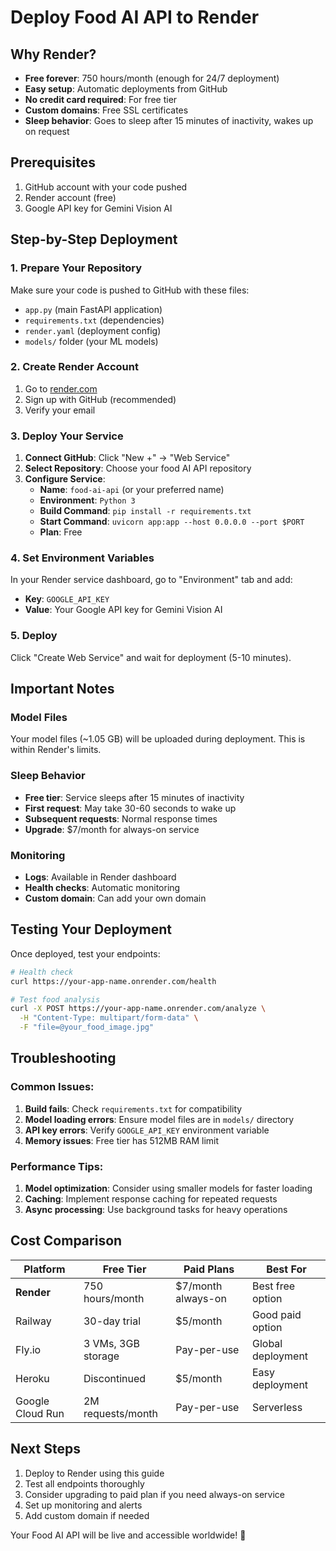 # Deploy Food AI API to Render

## Why Render?
- **Free forever**: 750 hours/month (enough for 24/7 deployment)
- **Easy setup**: Automatic deployments from GitHub
- **No credit card required**: For free tier
- **Custom domains**: Free SSL certificates
- **Sleep behavior**: Goes to sleep after 15 minutes of inactivity, wakes up on request

## Prerequisites
1. GitHub account with your code pushed
2. Render account (free)
3. Google API key for Gemini Vision AI

## Step-by-Step Deployment

### 1. Prepare Your Repository
Make sure your code is pushed to GitHub with these files:
- `app.py` (main FastAPI application)
- `requirements.txt` (dependencies)
- `render.yaml` (deployment config)
- `models/` folder (your ML models)

### 2. Create Render Account
1. Go to [render.com](https://render.com)
2. Sign up with GitHub (recommended)
3. Verify your email

### 3. Deploy Your Service
1. **Connect GitHub**: Click "New +" → "Web Service"
2. **Select Repository**: Choose your food AI API repository
3. **Configure Service**:
   - **Name**: `food-ai-api` (or your preferred name)
   - **Environment**: `Python 3`
   - **Build Command**: `pip install -r requirements.txt`
   - **Start Command**: `uvicorn app:app --host 0.0.0.0 --port $PORT`
   - **Plan**: Free

### 4. Set Environment Variables
In your Render service dashboard, go to "Environment" tab and add:
- **Key**: `GOOGLE_API_KEY`
- **Value**: Your Google API key for Gemini Vision AI

### 5. Deploy
Click "Create Web Service" and wait for deployment (5-10 minutes).

## Important Notes

### Model Files
Your model files (~1.05 GB) will be uploaded during deployment. This is within Render's limits.

### Sleep Behavior
- **Free tier**: Service sleeps after 15 minutes of inactivity
- **First request**: May take 30-60 seconds to wake up
- **Subsequent requests**: Normal response times
- **Upgrade**: $7/month for always-on service

### Monitoring
- **Logs**: Available in Render dashboard
- **Health checks**: Automatic monitoring
- **Custom domain**: Can add your own domain

## Testing Your Deployment

Once deployed, test your endpoints:
```bash
# Health check
curl https://your-app-name.onrender.com/health

# Test food analysis
curl -X POST https://your-app-name.onrender.com/analyze \
  -H "Content-Type: multipart/form-data" \
  -F "file=@your_food_image.jpg"
```

## Troubleshooting

### Common Issues:
1. **Build fails**: Check `requirements.txt` for compatibility
2. **Model loading errors**: Ensure model files are in `models/` directory
3. **API key errors**: Verify `GOOGLE_API_KEY` environment variable
4. **Memory issues**: Free tier has 512MB RAM limit

### Performance Tips:
1. **Model optimization**: Consider using smaller models for faster loading
2. **Caching**: Implement response caching for repeated requests
3. **Async processing**: Use background tasks for heavy operations

## Cost Comparison

| Platform | Free Tier | Paid Plans | Best For |
|----------|-----------|------------|----------|
| **Render** | 750 hours/month | $7/month always-on | Best free option |
| Railway | 30-day trial | $5/month | Good paid option |
| Fly.io | 3 VMs, 3GB storage | Pay-per-use | Global deployment |
| Heroku | Discontinued | $5/month | Easy deployment |
| Google Cloud Run | 2M requests/month | Pay-per-use | Serverless |

## Next Steps
1. Deploy to Render using this guide
2. Test all endpoints thoroughly
3. Consider upgrading to paid plan if you need always-on service
4. Set up monitoring and alerts
5. Add custom domain if needed

Your Food AI API will be live and accessible worldwide! 🚀